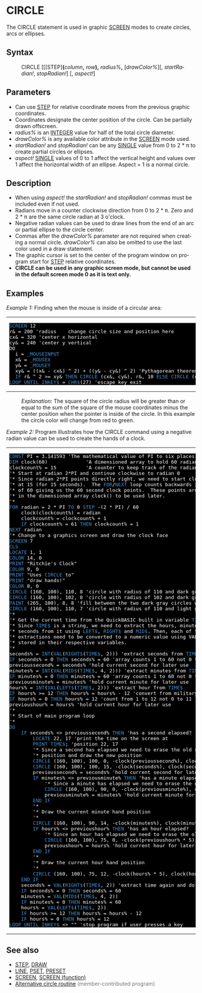 <style>pre.codeide, pre.outputfixed, .outputcrt0 { background-color: #000 !important; color: #FFF !important; }</style><!DOCTYPE html>
<html class="client-nojs" dir="ltr" lang="en">
<head>
<title>CIRCLE - QB64 Phoenix Edition Wiki</title>
</head>
<body class="mediawiki ltr sitedir-ltr mw-hide-empty-elt ns-0 ns-subject page-CIRCLE rootpage-CIRCLE skin-vector action-view skin-vector-legacy vector-feature-language-in-header-enabled vector-feature-language-in-main-page-header-disabled vector-feature-language-alert-in-sidebar-disabled vector-feature-sticky-header-disabled vector-feature-sticky-header-edit-disabled vector-feature-table-of-contents-disabled vector-feature-visual-enhancement-next-disabled">
<div class="mw-body" id="content" role="main">
<a id="top"></a>
<h1 class="firstHeading mw-first-heading" id="firstHeading"><span class="mw-page-title-main">CIRCLE</span></h1>
<div class="vector-body" id="bodyContent">
<div class="mw-body-content mw-content-ltr" dir="ltr" id="mw-content-text" lang="en"><div class="mw-parser-output"><p>The <a class="mw-selflink selflink">CIRCLE</a> statement is used in graphic <a href="SCREEN" title="SCREEN">SCREEN</a> modes to create circles, arcs or ellipses.
</p>
<h2><span class="mw-headline" id="Syntax">Syntax</span></h2>
<dl><dd><a class="mw-selflink selflink">CIRCLE</a> [[[STEP]<b>(</b><i>column</i><b>,</b> <i>row</i><b>),</b> <i>radius%</i><b>,</b> [<i>drawColor%</i>][, <i>startRadian!</i>, <i>stopRadian!</i>] [, <i>aspect!</i>]</dd></dl>
<p>
</p>
<h2><span class="mw-headline" id="Parameters">Parameters</span></h2>
<ul><li>Can use <a href="STEP" title="STEP">STEP</a> for relative coordinate moves from the previous graphic coordinates.</li>
<li>Coordinates designate the center position of the circle. Can be partially drawn offscreen.</li>
<li><i>radius%</i> is an <a href="INTEGER" title="INTEGER">INTEGER</a> value for half of the total circle diameter.</li>
<li><i>drawColor%</i> is any available color attribute in the <a href="SCREEN" title="SCREEN">SCREEN</a> mode used.</li>
<li><i>startRadian!</i> and <i>stopRadian!</i> can be any <a href="SINGLE" title="SINGLE">SINGLE</a> value from 0 to 2 * π to create partial circles or ellipses.</li>
<li><i>aspect!</i> <a href="SINGLE" title="SINGLE">SINGLE</a> values of 0 to 1 affect the vertical height and values over 1 affect the horizontal width of an ellipse. Aspect = 1 is a normal circle.</li></ul>
<p>
</p>
<h2><span class="mw-headline" id="Description">Description</span></h2>
<ul><li>When using <i>aspect!</i> the <i>startRadian!</i> and <i>stopRadian!</i> commas must be included even if not used.</li>
<li>Radians move in a counter clockwise direction from 0 to 2 * π. Zero and 2 * π are the same circle radian at 3 o'clock.</li>
<li>Negative radian values can be used to draw lines from the end of an arc or partial ellipse to the circle center.</li>
<li>Commas after the <i>drawColor%</i> parameter are not required when creating a normal circle. <i>drawColor%</i> can also be omitted to use the last color used in a draw statement.</li>
<li>The graphic cursor is set to the center of the program window on program start for <a href="STEP" title="STEP">STEP</a> relative coordinates.</li>
<li><b>CIRCLE can be used in any graphic screen mode, but cannot be used in the default screen mode 0 as it is text only.</b></li></ul>
<p>
</p>
<h2><span class="mw-headline" id="Examples">Examples</span></h2>
<p><i>Example 1:</i> Finding when the mouse is inside of a circular area:
</p>
<table cellpadding="15px" width="100%">
<tbody><tr>
<td><pre class="codeide"><a href="SCREEN" title="SCREEN"><span style="color:#4593D8;">SCREEN</span></a> 12
r&amp; = 200 'radius    change circle size and position here
cx&amp; = 320 'center x horizontal
cy&amp; = 240 'center y vertical
DO
  i = <a href="MOUSEINPUT" title="MOUSEINPUT"><span style="color:#4593D8;">_MOUSEINPUT</span></a>
  x&amp; = <a href="MOUSEX" title="MOUSEX"><span style="color:#4593D8;">_MOUSEX</span></a>
  y&amp; = <a href="MOUSEY" title="MOUSEY"><span style="color:#4593D8;">_MOUSEY</span></a>
  xy&amp; = ((x&amp; - cx&amp;) ^ 2) + ((y&amp; - cy&amp;) ^ 2) 'Pythagorean theorem
  <a href="IF...THEN" title="IF...THEN"><span style="color:#4593D8;">IF</span></a> r&amp; ^ 2 &gt;= xy&amp; <a href="THEN" title="THEN"><span style="color:#4593D8;">THEN</span></a> <a class="mw-selflink selflink"><span style="color:#4593D8;">CIRCLE</span></a> (cx&amp;, cy&amp;), r&amp;, 10 <a href="ELSE" title="ELSE"><span style="color:#4593D8;">ELSE</span></a> <a class="mw-selflink selflink"><span style="color:#4593D8;">CIRCLE</span></a> (cx&amp;, cy&amp;), r&amp;, 12
<a href="LOOP" title="LOOP"><span style="color:#4593D8;">LOOP</span></a> <a href="UNTIL" title="UNTIL"><span style="color:#4593D8;">UNTIL</span></a> <a href="INKEY$" title="INKEY$"><span style="color:#4593D8;">INKEY$</span></a> = <a href="CHR$" title="CHR$"><span style="color:#4593D8;">CHR$</span></a>(27) 'escape key exit
</pre>
</td></tr></tbody></table>
<dl><dd><i>Explanation:</i> The square of the circle radius will be greater than or equal to the sum of the square of the mouse coordinates minus the center position when the pointer is inside of the circle. In this example the circle color will change from red to green.</dd></dl>
<p>
<i>Example 2:</i> Program illustrates how the CIRCLE command using a negative radian value can be used to create the hands of a clock.
</p>
<table cellpadding="15px" width="100%">
<tbody><tr>
<td><pre class="codeide"><a href="CONST" title="CONST"><span style="color:#4593D8;">CONST</span></a> PI = 3.141593 'The mathematical value of PI to six places. You can also use QB64's native _PI.
<a href="DIM" title="DIM"><span style="color:#4593D8;">DIM</span></a> clock(60)             'A dimensioned array to hold 60 radian points
clockcount% = 15          'A counter to keep track of the radians
'* Start at radian 2*PI and continue clockwise to radian 0
'* Since radian 2*PI points directly right, we need to start clockcount%
'* at 15 (for 15 seconds).  The <a href="FOR...NEXT" title="FOR...NEXT"><span style="color:#4593D8;">FOR</span></a>/<a href="NEXT" title="NEXT"><span style="color:#4593D8;">NEXT</span></a> loop counts backwards in increments
'* of 60 giving us the 60 second clock points.  These points are then stored
'* in the dimensioned array clock() to be used later.
'*
<a href="FOR...NEXT" title="FOR...NEXT"><span style="color:#4593D8;">FOR</span></a> radian = 2 * PI <a href="TO" title="TO"><span style="color:#4593D8;">TO</span></a> 0 <a href="STEP" title="STEP"><span style="color:#4593D8;">STEP</span></a> -(2 * PI) / 60
    clock(clockcount%) = radian
    clockcount% = clockcount% + 1
    <a href="IF...THEN" title="IF...THEN"><span style="color:#4593D8;">IF</span></a> clockcount% = 61 <a href="THEN" title="THEN"><span style="color:#4593D8;">THEN</span></a> clockcount% = 1
<a href="NEXT" title="NEXT"><span style="color:#4593D8;">NEXT</span></a> radian
'* Change to a graphics screen and draw the clock face
<a href="SCREEN" title="SCREEN"><span style="color:#4593D8;">SCREEN</span></a> 7
<a href="CLS" title="CLS"><span style="color:#4593D8;">CLS</span></a>
<a href="LOCATE" title="LOCATE"><span style="color:#4593D8;">LOCATE</span></a> 1, 1
<a href="COLOR" title="COLOR"><span style="color:#4593D8;">COLOR</span></a> 14, 0
<a href="PRINT" title="PRINT"><span style="color:#4593D8;">PRINT</span></a> "Ritchie's Clock"
<a href="COLOR" title="COLOR"><span style="color:#4593D8;">COLOR</span></a> 9, 0
<a href="PRINT" title="PRINT"><span style="color:#4593D8;">PRINT</span></a> "Uses <a class="mw-selflink selflink"><span style="color:#4593D8;">CIRCLE</span></a> to"
<a href="PRINT" title="PRINT"><span style="color:#4593D8;">PRINT</span></a> "draw hands!"
<a href="COLOR" title="COLOR"><span style="color:#4593D8;">COLOR</span></a> 8, 0
<a class="mw-selflink selflink"><span style="color:#4593D8;">CIRCLE</span></a> (160, 100), 110, 8 'circle with radius of 110 and dark gray
<a class="mw-selflink selflink"><span style="color:#4593D8;">CIRCLE</span></a> (160, 100), 102, 8 'circle with radius of 102 and dark gray
<a href="PAINT" title="PAINT"><span style="color:#4593D8;">PAINT</span></a> (265, 100), 8, 8 'fill between the two dark gray circles with gray
<a class="mw-selflink selflink"><span style="color:#4593D8;">CIRCLE</span></a> (160, 100), 110, 7 'circle with radius of 110 and light gray
'*
'* Get the current time from the QuickBASIC built in variable <a href="TIME$" title="TIME$"><span style="color:#4593D8;">TIME$</span></a>
'* Since <a href="TIME$" title="TIME$"><span style="color:#4593D8;">TIME$</span></a> is a string, we need to extract the hours, minutes and
'* seconds from it using <a href="LEFT$" title="LEFT$"><span style="color:#4593D8;">LEFT$</span></a>, <a href="RIGHT$" title="RIGHT$"><span style="color:#4593D8;">RIGHT$</span></a> and <a href="MID$_(function)" title="MID$ (function)"><span style="color:#4593D8;">MID$</span></a>. Then, each of these
'* extractions need to be converted to a numeric value using VAL and
'* stored in their respective variables.
'*
seconds% = <a href="INT" title="INT"><span style="color:#4593D8;">INT</span></a>(<a href="VAL" title="VAL"><span style="color:#4593D8;">VAL</span></a>(<a href="RIGHT$" title="RIGHT$"><span style="color:#4593D8;">RIGHT$</span></a>(<a href="TIME$" title="TIME$"><span style="color:#4593D8;">TIME$</span></a>, 2))) 'extract seconds from <a href="TIME$" title="TIME$"><span style="color:#4593D8;">TIME$</span></a>
<a href="IF...THEN" title="IF...THEN"><span style="color:#4593D8;">IF</span></a> seconds% = 0 <a href="THEN" title="THEN"><span style="color:#4593D8;">THEN</span></a> seconds% = 60 'array counts 1 to 60 not 0 to 59
previoussecond% = seconds% 'hold current second for later use
minutes% = <a href="INT" title="INT"><span style="color:#4593D8;">INT</span></a>(<a href="VAL" title="VAL"><span style="color:#4593D8;">VAL</span></a>(<a href="MID$_(function)" title="MID$ (function)"><span style="color:#4593D8;">MID$</span></a>(<a href="TIME$" title="TIME$"><span style="color:#4593D8;">TIME$</span></a>, 4, 2))) 'extract minutes from <a href="TIME$" title="TIME$"><span style="color:#4593D8;">TIME$</span></a>
<a href="IF...THEN" title="IF...THEN"><span style="color:#4593D8;">IF</span></a> minutes% = 0 <a href="THEN" title="THEN"><span style="color:#4593D8;">THEN</span></a> minutes% = 60 'array counts 1 to 60 not 0 to 59
previousminute% = minutes% 'hold current minute for later use
hours% = <a href="INT" title="INT"><span style="color:#4593D8;">INT</span></a>(<a href="VAL" title="VAL"><span style="color:#4593D8;">VAL</span></a>(<a href="LEFT$" title="LEFT$"><span style="color:#4593D8;">LEFT$</span></a>(<a href="TIME$" title="TIME$"><span style="color:#4593D8;">TIME$</span></a>, 2))) 'extract hour from <a href="TIME$" title="TIME$"><span style="color:#4593D8;">TIME$</span></a>
<a href="IF...THEN" title="IF...THEN"><span style="color:#4593D8;">IF</span></a> hours% &gt;= 12 <a href="THEN" title="THEN"><span style="color:#4593D8;">THEN</span></a> hours% = hours% - 12 'convert from military time
<a href="IF...THEN" title="IF...THEN"><span style="color:#4593D8;">IF</span></a> hours% = 0 <a href="THEN" title="THEN"><span style="color:#4593D8;">THEN</span></a> hours% = 12 'count from 1 to 12 not 0 to 11
previoushour% = hours% 'hold current hour for later use
'*
'* Start of main program loop
'*
<a class="mw-redirect" href="DO" title="DO"><span style="color:#4593D8;">DO</span></a>
    <a href="IF...THEN" title="IF...THEN"><span style="color:#4593D8;">IF</span></a> seconds% &lt;&gt; previoussecond% <a href="THEN" title="THEN"><span style="color:#4593D8;">THEN</span></a> 'has a second elapsed?
        <a href="LOCATE" title="LOCATE"><span style="color:#4593D8;">LOCATE</span></a> 22, 17 'print the time on the screen at
        <a href="PRINT" title="PRINT"><span style="color:#4593D8;">PRINT</span></a> <a href="TIME$" title="TIME$"><span style="color:#4593D8;">TIME$</span></a>; 'position 22, 17
        '* Since a second has elapsed we need to erase the old second hand
        '* position and draw the new position
        <a class="mw-selflink selflink"><span style="color:#4593D8;">CIRCLE</span></a> (160, 100), 100, 0, -clock(previoussecond%), clock(previoussecond%)
        <a class="mw-selflink selflink"><span style="color:#4593D8;">CIRCLE</span></a> (160, 100), 100, 15, -clock(seconds%), clock(seconds%)
        previoussecond% = seconds% 'hold current second for later use
        <a href="IF...THEN" title="IF...THEN"><span style="color:#4593D8;">IF</span></a> minutes% &lt;&gt; previousminute% <a href="THEN" title="THEN"><span style="color:#4593D8;">THEN</span></a> 'has a minute elapsed?
            '* Since a minute has elapsed we need to erase the old hour hand position
            <a class="mw-selflink selflink"><span style="color:#4593D8;">CIRCLE</span></a> (160, 100), 90, 0, -clock(previousminute%), clock(previousminute%)
            previousminute% = minutes% 'hold current minute for later use
        <a class="mw-redirect" href="END_IF" title="END IF"><span style="color:#4593D8;">END IF</span></a>
        '*
        '* Draw the current minute hand position
        '*
        <a class="mw-selflink selflink"><span style="color:#4593D8;">CIRCLE</span></a> (160, 100), 90, 14, -clock(minutes%), clock(minutes%)
        <a href="IF...THEN" title="IF...THEN"><span style="color:#4593D8;">IF</span></a> hours% &lt;&gt; previoushour% <a href="THEN" title="THEN"><span style="color:#4593D8;">THEN</span></a> 'has an hour elapsed?
            '* Since an hour has elapsed we need to erase the old hour hand position
            <a class="mw-selflink selflink"><span style="color:#4593D8;">CIRCLE</span></a> (160, 100), 75, 0, -clock(previoushour% * 5), clock(previoushour% * 5)
            previoushour% = hours% 'hold current hour for later use
        <a class="mw-redirect" href="END_IF" title="END IF"><span style="color:#4593D8;">END IF</span></a>
        '*
        '* Draw the current hour hand position
        '*
        <a class="mw-selflink selflink"><span style="color:#4593D8;">CIRCLE</span></a> (160, 100), 75, 12, -clock(hours% * 5), clock(hours% * 5)
    <a class="mw-redirect" href="END_IF" title="END IF"><span style="color:#4593D8;">END IF</span></a>
    seconds% = <a href="VAL" title="VAL"><span style="color:#4593D8;">VAL</span></a>(<a href="RIGHT$" title="RIGHT$"><span style="color:#4593D8;">RIGHT$</span></a>(<a href="TIME$" title="TIME$"><span style="color:#4593D8;">TIME$</span></a>, 2)) 'extract time again and do all over
    <a href="IF...THEN" title="IF...THEN"><span style="color:#4593D8;">IF</span></a> seconds% = 0 <a href="THEN" title="THEN"><span style="color:#4593D8;">THEN</span></a> seconds% = 60
    minutes% = <a href="VAL" title="VAL"><span style="color:#4593D8;">VAL</span></a>(<a href="MID$_(function)" title="MID$ (function)"><span style="color:#4593D8;">MID$</span></a>(<a href="TIME$" title="TIME$"><span style="color:#4593D8;">TIME$</span></a>, 4, 2))
    <a href="IF...THEN" title="IF...THEN"><span style="color:#4593D8;">IF</span></a> minutes% = 0 <a href="THEN" title="THEN"><span style="color:#4593D8;">THEN</span></a> minutes% = 60
    hours% = <a href="VAL" title="VAL"><span style="color:#4593D8;">VAL</span></a>(<a href="LEFT$" title="LEFT$"><span style="color:#4593D8;">LEFT$</span></a>(<a href="TIME$" title="TIME$"><span style="color:#4593D8;">TIME$</span></a>, 2))
    <a href="IF...THEN" title="IF...THEN"><span style="color:#4593D8;">IF</span></a> hours% &gt;= 12 <a href="THEN" title="THEN"><span style="color:#4593D8;">THEN</span></a> hours% = hours% - 12
    <a href="IF...THEN" title="IF...THEN"><span style="color:#4593D8;">IF</span></a> hours% = 0 <a href="THEN" title="THEN"><span style="color:#4593D8;">THEN</span></a> hours% = 12
<a href="LOOP" title="LOOP"><span style="color:#4593D8;">LOOP</span></a> <a href="UNTIL" title="UNTIL"><span style="color:#4593D8;">UNTIL</span></a> <a href="INKEY$" title="INKEY$"><span style="color:#4593D8;">INKEY$</span></a> &lt;&gt; "" 'stop program if user presses a key
</pre>
</td></tr></tbody></table>
<p>
</p>
<h2><span class="mw-headline" id="See_also">See also</span></h2>
<ul><li><a href="STEP" title="STEP">STEP</a>, <a href="DRAW" title="DRAW">DRAW</a></li>
<li><a href="LINE" title="LINE">LINE</a>, <a href="PSET" title="PSET">PSET</a>, <a href="PRESET" title="PRESET">PRESET</a></li>
<li><a href="SCREEN" title="SCREEN">SCREEN</a>, <a href="SCREEN_(function)" title="SCREEN (function)">SCREEN (function)</a></li>
<li><a href="Alternative_circle_routine" title="Alternative circle routine">Alternative circle routine</a> <span style="color:#777777;">(member-contributed program)</span></li></ul>
<p>
</p>
<!-- 
NewPP limit report
Cached time: 20240715012502
Cache expiry: 86400
Reduced expiry: false
Complications: [show‐toc]
CPU time usage: 0.069 seconds
Real time usage: 0.091 seconds
Preprocessor visited node count: 833/1000000
Post‐expand include size: 6506/2097152 bytes
Template argument size: 1260/2097152 bytes
Highest expansion depth: 3/100
Expensive parser function count: 0/100
Unstrip recursion depth: 0/20
Unstrip post‐expand size: 0/5000000 bytes
-->
<!--
Transclusion expansion time report (%,ms,calls,template)
100.00%   43.024      1 -total
 13.77%    5.924    104 Template:Cl
 11.62%    4.999      1 Template:PageSyntax
  7.74%    3.328      1 Template:PageParameters
  6.87%    2.954      1 Template:Text
  6.38%    2.744     17 Template:Parameter
  6.18%    2.660      1 Template:Small
  5.86%    2.521      1 Template:PageDescription
  5.55%    2.390      1 Template:PageExamples
  5.41%    2.326      2 Template:CodeStart
-->
<!-- Saved in parser cache with key qb64pnix_mw19894-mwmb_:pcache:idhash:410-0!canonical and timestamp 20240715012502 and revision id 8114.
 -->
</div>
</div>
</div>
</div>
</body>
</html>
